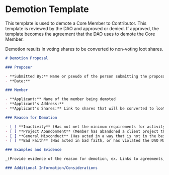 # Demotion Template

This template is used to demote a Core Member to Contributor. This template is reviewed by the DAO and approved or denied. If approved, the template becomes the agreement that the DAO uses to demote the Core Member.

Demotion results in voting shares to be converted to non-voting loot shares.

```markdown
# Demotion Proposal

### Proposer

- **Submitted By:** Name or pseudo of the person submitting the proposal
- **Date:**

### Member

- **Applicant:** Name of the member being demoted
- **Applicant's Address:**
- **Applicant's Shares:** Link to shares that will be converted to loot.

### Reason for Demotion

- [ ] **Inactivity** (Has not met the minimum requirements for activity in the last 30 days)
- [ ] **Project Abandonment** (Member has abandoned a client project that they were committed to completing)
- [ ] **General Misconduct** (Has acted in a way that is not in the best interest of the DAO)
- [ ] **Bad Faith** (Has acted in bad faith, or has violated the DAO Masons Code of Conduct)

### Examples and Evidence

_(Provide evidence of the reason for demotion, ex. Links to agreements, contribution records, etc.)_

### Additional Information/Considerations
```

